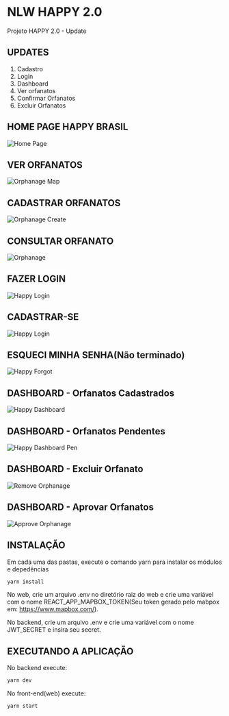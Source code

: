 # NLW HAPPY 2.0

Projeto HAPPY 2.0 - Update

## UPDATES

1. Cadastro
2. Login
3. Dashboard
4. Ver orfanatos
5. Confirmar Orfanatos
6. Excluir Orfanatos

## HOME PAGE HAPPY BRASIL

![Home Page](https://i.imgur.com/HMWhpFR.png)

## VER ORFANATOS

![Orphanage Map](https://i.imgur.com/M2Y6zAS.png)

## CADASTRAR ORFANATOS

![Orphanage Create](https://i.imgur.com/TGF1xNp.png)

## CONSULTAR ORFANATO

![Orphanage](https://i.imgur.com/GISOUhi.png)

## FAZER LOGIN

![Happy Login](https://i.imgur.com/8CLH9oA.png)

## CADASTRAR-SE

![Happy Login](https://i.imgur.com/6rwitoV.png)

## ESQUECI MINHA SENHA(Não terminado)

![Happy Forgot](https://i.imgur.com/jEbkeRc.png)

## DASHBOARD - Orfanatos Cadastrados

![Happy Dashboard](https://i.imgur.com/lHok4dL.png)

## DASHBOARD - Orfanatos Pendentes

![Happy Dashboard Pen](https://i.imgur.com/ShVSqyH.png)

## DASHBOARD - Excluir Orfanato

![Remove Orphanage](https://i.imgur.com/1bqibwC.png)

## DASHBOARD - Aprovar Orfanatos

![Approve Orphanage](https://i.imgur.com/ACs44PA.png)

## INSTALAÇÃO

Em cada uma das pastas, execute o comando yarn para instalar os módulos e depedências

```sh
yarn install
```

No web, crie um arquivo .env no diretório raiz do web e crie uma variável com o nome
REACT_APP_MAPBOX_TOKEN(Seu token gerado pelo mabpox em: https://www.mapbox.com/).

No backend, crie um arquivo .env e crie uma variável com o nome JWT_SECRET e insira seu secret.

## EXECUTANDO A APLICAÇÃO

No backend execute:

```sh
yarn dev
```

No front-end(web) execute:

```sh
yarn start
```
